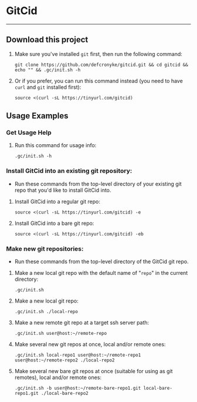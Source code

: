 # GitCid

---

## Download this project

1. Make sure you've installed `git` first, then run the following command:
   ```shell
   git clone https://github.com/defcronyke/gitcid.git && cd gitcid && echo "" && .gc/init.sh -h
   ```
1. Or if you prefer, you can run this command instead (you need to have `curl` and `git` installed first):
   ```shell
   source <(curl -sL https://tinyurl.com/gitcid)
   ```

## Usage Examples

### Get Usage Help

1. Run this command for usage info:
   ```shell
   .gc/init.sh -h
   ```

### Install GitCid into an existing git repository:

- Run these commands from the top-level directory of your existing git repo that you'd like to install GitCid into.

1. Install GitCid into a regular git repo:

   ```shell
   source <(curl -sL https://tinyurl.com/gitcid) -e
   ```

1. Install GitCid into a bare git repo:
   ```shell
   source <(curl -sL https://tinyurl.com/gitcid) -eb
   ```

### Make new git repositories:

- Run these commands from the top-level directory of the GitCid git repo.

1. Make a new local git repo with the default name of "`repo`" in the current directory:
   ```shell
   .gc/init.sh
   ```
1. Make a new local git repo:
   ```shell
   .gc/init.sh ./local-repo
   ```
1. Make a new remote git repo at a target ssh server path:
   ```shell
   .gc/init.sh user@host:~/remote-repo
   ```
1. Make several new git repos at once, local and/or remote ones:
   ```shell
   .gc/init.sh local-repo1 user@host:~/remote-repo1 user@host:~/remote-repo2 ./local-repo2
   ```
1. Make several new bare git repos at once (suitable for using as git remotes), local and/or remote ones:
   ```shell
   .gc/init.sh -b user@host:~/remote-bare-repo1.git local-bare-repo1.git ./local-bare-repo2
   ```

